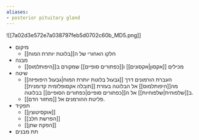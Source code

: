 ```yaml
---
aliases:
- posterior pituitary gland
---
```

![[7a02d3e572e7a038797feb5d0702c60b_MD5.png]]
- מיקום
	- חלקו האחורי של ה[[בלוטת יותרת המוח]]
- מבנה
	- מכילים [[אקסון|אקסונים]] ו[[כפתורים סופיים]] שמקורם ב[[היפותלמוס]]
- שיטה
	- העברת הורמונים דרך [[גבעול בלוטת יותרת המוח|גבעול היפופיזה]] מה[[היפותלמוס]] אל הבלוטה בעזרת [[תובלה אקסופלזמית קדומנית]] ב[[שלפוחית|שלפוחיות]] אל ה[[כפתורים סופיים|כפתורים הסופיים]] בבלוטה.
	- פליטת ההורמנים אל [[מחזור הדם]].
- תפקיד
	- [[אוקסיטוצין]]
	- [[הפרשת חלב]]
	- [[הפקת שתן]]
- תת מבנים
